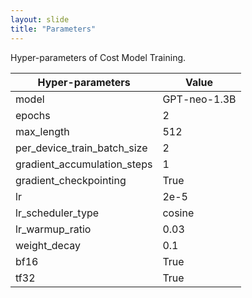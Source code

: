 ```yaml
---
layout: slide
title: "Parameters"
---
```


Hyper-parameters of Cost Model Training.

| Hyper-parameters | Value |
|----------|----------|
| model  | GPT-neo-1.3B  |
| epochs  | 2  |
| max_length  | 512  |
| per_device_train_batch_size  | 2  |
| gradient_accumulation_steps  | 1  |
| gradient_checkpointing  | True  |
| lr | 2e-5  |
| lr_scheduler_type  | cosine  |
| lr_warmup_ratio  | 0.03  |
| weight_decay | 0.1 |
| bf16 | True  |
| tf32 | True  |


